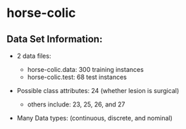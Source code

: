 # horse-colic

## Data Set Information:

* 2 data files:
	* horse-colic.data: 300 training instances
	* horse-colic.test: 68 test instances

* Possible class attributes: 24 (whether lesion is surgical)
	* others include: 23, 25, 26, and 27

* Many Data types: (continuous, discrete, and nominal)
